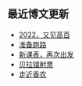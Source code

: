 ## 最近博文更新
<!-- BLOG-POST-LIST:START -->
- [2022，又见高百](https://www.shifeiti.com/blog/2022-10-30/)
- [准备跑路](https://www.shifeiti.com/blog/2022-10-24/)
- [新课表，再次出发](https://www.shifeiti.com/blog/2022-10-18/)
- [贝拉镭射票](https://www.shifeiti.com/blog/2022-10-13/)
- [走近香农](https://www.shifeiti.com/blog/2022-10-12/)
<!-- BLOG-POST-LIST:END -->